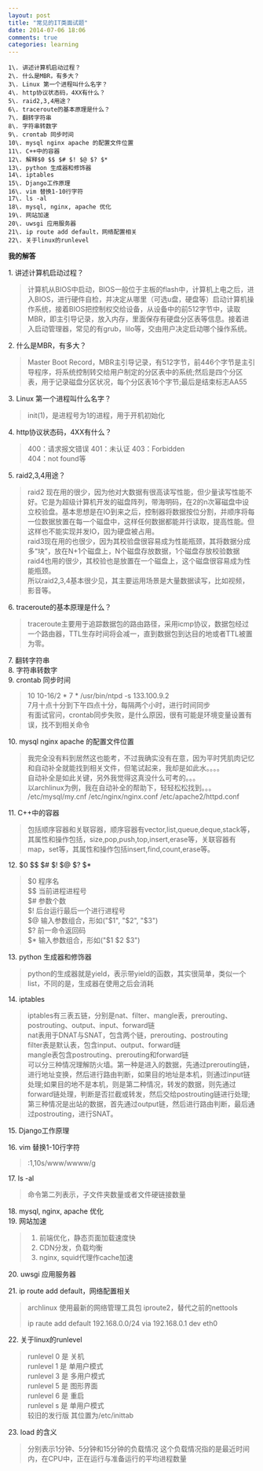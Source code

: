 ```yaml
---
layout: post
title: "常见的IT类面试题"
date: 2014-07-06 18:06
comments: true
categories: learning
---
```

       
    1\. 讲述计算机启动过程？            
    2\. 什么是MBR，有多大？               
    3\. Linux 第一个进程叫什么名字？              
    4\. http协议状态码，4XX有什么？              
    5\. raid2,3,4用途？              
    6\. traceroute的基本原理是什么？              
    7\. 翻转字符串              
    8\. 字符串转数字              
    9\. crontab 同步时间              
    10\. mysql nginx apache 的配置文件位置              
    11\. C++中的容器              
    12\. 解释$0 $$ $# $! $@ $? $*              
    13\. python 生成器和修饰器              
    14\. iptables              
    15\. Django工作原理              
    16\. vim 替换1-10行字符
    17\. ls -al
    18\. mysql, nginx, apache 优化              
    19\. 网站加速              
    20\. uwsgi 应用服务器              
    21\. ip route add default，网络配置相关              
    22\. 关于linux的runlevel              
                  
              

**我的解答**          

1\. 讲述计算机启动过程？            
>计算机从BIOS中启动，BIOS一般位于主板的flash中，计算机上电之后，进入BIOS，进行硬件自检，并决定从哪里（可选u盘，硬盘等）启动计算机操作系统，接着BIOS把控制权交给设备，从设备中的前512字节中，读取MBR，即主引导记录，放入内存，里面保存有硬盘分区表等信息。接着进入启动管理器，常见的有grub，lilo等，交由用户决定启动哪个操作系统。           

2\. 什么是MBR，有多大？               
>Master Boot Record，MBR主引导记录，有512字节，前446个字节是主引导程序，将系统控制转交给用户制定的分区表中的系统;然后是四个分区表，用于记录磁盘分区状况，每个分区表16个字节;最后是结束标志AA55         

3\. Linux 第一个进程叫什么名字？              
>init(1)，是进程号为1的进程，用于开机初始化       

4\. http协议状态码，4XX有什么？              
>400：请求报文错误    401：未认证    403：Forbidden        
>404：not found等          

5\. raid2,3,4用途？              
>raid2 现在用的很少，因为他对大数据有很高读写性能，但少量读写性能不好。它是为超级计算机开发的磁盘阵列，带海明码，在2的n次幂磁盘中设立校验盘。基本思想是在IO到来之后，控制器将数据按位分割，并顺序将每一位数据放置在每一个磁盘中，这样任何数据都能并行读取，提高性能。但这样也不能实现并发IO，因为硬盘被占用。             
>raid3现在用的也很少，因为其校验盘很容易成为性能瓶颈，其将数据分成多“块”，放在N+1个磁盘上，N个磁盘存放数据，1个磁盘存放校验数据     
>raid4也用的很少，其校验也是放置在一个磁盘上，这个磁盘很容易成为性能瓶颈。    
>所以raid2,3,4基本很少见，其主要运用场景是大量数据读写，比如视频，影音等。          

6\. traceroute的基本原理是什么？              
>traceroute主要用于追踪数据包的路由路径，采用icmp协议，数据包经过一个路由器，TTL生存时间将会减一，直到数据包到达目的地或者TTL被置为零。         

7\. 翻转字符串              
8\. 字符串转数字              
9\. crontab 同步时间              
> 10 10-16/2 * 7 *  /usr/bin/ntpd -s 133.100.9.2         
> 7月十点十分到下午四点十分，每隔两个小时，进行时间同步         
> 有面试官问，crontab同步失败，是什么原因，很有可能是环境变量设置有误，找不到相关命令         

10\. mysql nginx apache 的配置文件位置              
> 我完全没有料到居然这也能考，不过我确实没有在意，因为平时凭肌肉记忆和自动补全就能找到相关文件，但笔试起来，我却是如此水。。。。         
> 自动补全是如此关键，另外我觉得这真没什么可考的。。。        
> 以archlinux为例，我在自动补全的帮助下，轻轻松松找到。。。           
> /etc/mysql/my.cnf   /etc/nginx/nginx.conf    /etc/apache2/httpd.conf         

11\. C++中的容器              
> 包括顺序容器和关联容器，顺序容器有vector,list,queue,deque,stack等，其属性和操作包括，size,pop,push,top,insert,erase等，关联容器有map，set等，其属性和操作包括insert,find,count,erase等。       

12\. $0 $$ $# $! $@ $? $*              
> $0 程序名       
> $$ 当前进程进程号       
> $# 参数个数             
> $! 后台运行最后一个进行进程号             
> $@ 输入参数组合，形如("$1", "$2", "$3")          
> $? 前一命令返回码                   
> $* 输入参数组合，形如("$1 $2 $3")            

13\. python 生成器和修饰器              
> python的生成器就是yield，表示带yield的函数，其实很简单，类似一个list，不同的是，生成器在使用之后会消耗        
>
>

14\. iptables              
> iptables有三表五链，分别是nat、filter、mangle表，prerouting、postrouting、output、input、forward链        
> nat表用于DNAT与SNAT，包含两个链，prerouting、postrouting         
> filter表是默认表，包含input、output、forward链        
> mangle表包含postrouting、prerouting和forward链         
> 可以分三种情况理解防火墙。第一种是进入的数据，先通过prerouting链，进行地址变换，然后进行路由判断，如果目的地址是本机，则通过input链处理;如果目的地不是本机，则是第二种情况，转发的数据，则先通过forward链处理，判断是否拦截或转发，然后交给postrouting链进行处理;第三种情况是出站的数据，首先通过output链，然后进行路由判断，最后通过postrouting，进行SNAT。

15\. Django工作原理              
> 

16\. vim 替换1-10行字符      
> :1,10s/www/wwww/g              

17\. ls -al      
> 命令第二列表示，子文件夹数量或者文件硬链接数量              

18\. mysql, nginx, apache 优化              
19\. 网站加速              
> 1. 前端优化，静态页面加载速度快
> 2. CDN分发，负载均衡
> 3. nginx, squid代理作cache加速

20\. uwsgi 应用服务器              

21\. ip route add default，网络配置相关              
> archlinux 使用最新的网络管理工具包 iproute2，替代之前的nettools          
>
> ip raute add default 192.168.0.0/24 via 192.168.0.1 dev eth0

22\. 关于linux的runlevel              
> runlevel 0 是 关机        
> runlevel 1 是 单用户模式         
> runlevel 3 是 多用户模式         
> runlevel 5 是 图形界面           
> runlevel 6 是 重启               
> runlevel s 是 单用户模式         
> 较旧的发行版 其位置为/etc/inittab            

23\. load 的含义       
> 分别表示1分钟、5分钟和15分钟的负载情况
> 这个负载情况指的是最近时间内，在CPU中，正在运行与准备运行的平均进程数量
